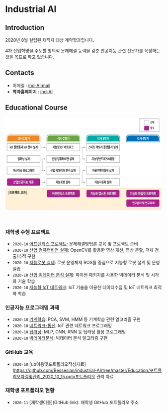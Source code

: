 # **Industrial AI** 

## Introduction

2020년 8월 설립된 재직자 대상 계약학과입니다.

4차 산업혁명을 주도할 창의적 문제해결 능력을 갖춘 인공지능 관련 전문가를 육성하는 것을 목표로 하고 있습니다.

## Contacts

- 이메일 : [ind-AI:mail](mailto:indai.cbnu.ac.kr)
- **학과홈페이지** : [ind-AI](https://github.com/industrial-AI)

## Educational Course

<p align="center">
  
<img src="./images/EdCoourse.JPG"  width="640" height="300">

</p>
</br>

### 재학생 수행 프로젝트

- `2020-10` [어프렌티스 프로젝트](https://github.com/Bessesian/industrial-AI/tree/master/projects/어프렌티스-프로젝트): 문제해결방법론 교육 및 프로젝트 준비
- `2020-10` [산업 컴퓨터비전 실제](https://github.com/Bessesian/industrial-AI/tree/master/projects/산업-컴퓨터비전-실제): OpenCV를 활용한 영상 개선, 영상 분할, 객체 검출/추적 구현 
- `2020-10` [지능로봇 실제](https://github.com/Bessesian/industrial-AI/tree/master/projects/지능로봇-실제): 로봇 운영체제 ROS를 중심으로 지능형 로봇 설계 및 운영 실습
- `2020-10` [산업 빅데이터 분석 실제](https://github.com/Bessesian/industrial-AI/tree/master/projects/산업-빅데이터분석-실제): 파이썬 패키지를 사용한 빅데이터 분석 및 시각화 기술 학습
- `2020-10` [지능형 IoT 네트워크](https://github.com/Bessesian/industrial-AI/tree/master/projects/지능형-IoT-네트워크): IoT 기술을 이용한 데이터수집 및 IoT 네트워크 최적화 학습

### 인공지능 프로그래밍 과제

- `2020-10` [기계학습](https://github.com/Bessesian/industrial-AI/tree/master/programming/기계학습): PCA, SVM, HMM 등 기계학습 관련 알고리즘 구현
- `2020-10` [네트워크-통신](https://github.com/Bessesian/industrial-AI/tree/master/programming/네트워크-통신): IoT 관련 네트워크 프로그래밍
- `2020-10` [딥러닝](https://github.com/Bessesian/industrial-AI/tree/master/programming/딥러닝): MLP, CNN, RNN 등 딥러닝 활용 프로그래밍
- `2020-10` [빅데이터분석](https://github.com/Bessesian/industrial-AI/tree/master/programming/빅데이터분석): 빅데이터 분석 알고리즘 구현

### GitHub 교육

- `2020-10` [ub이용및포트폴리오작성자료](https://github.com/Bessesian/industrial-AI/tree/master/Education/포트폴리오자겅및관리_2020_10_15.pptx포트폴리오 관리 자료

### 재학생 포트폴리오 현황

- `2020-11` [재학생이름](GitHub link): 재학생 GitHub 포트폴리오 주소


